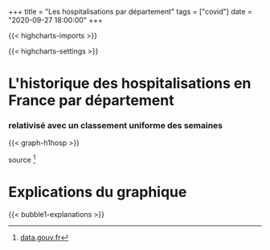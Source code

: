 +++
title = "Les hospitalisations par département"
tags = ["covid"]
date = "2020-09-27 18:00:00"
+++


{{< highcharts-imports >}}

{{< highcharts-settings >}}

# L'historique des hospitalisations en France par département <a name="graphique"></a>
### relativisé avec un classement uniforme des semaines

{{< graph-h1hosp >}}

source [^1]

# Explications du graphique <a name="explications"></a>

{{< bubble1-explanations >}}

[^1]: [data.gouv.fr](https://www.data.gouv.fr/fr/datasets/donnees-hospitalieres-relatives-a-lepidemie-de-covid-19/)